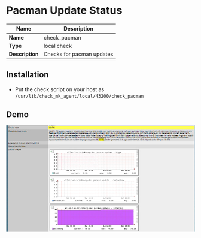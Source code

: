 # Pacman Update Status

| Name | Description |
|------|-------------|
| **Name** | check_pacman |
| **Type** | local check |
| **Description** | Checks for pacman updates |

## Installation

- Put the check script on your host as `/usr/lib/check_mk_agent/local/43200/check_pacman`

## Demo

![demo1](demo1.png)
